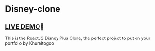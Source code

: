 # Disney-clone


  
  ## <a href="https://disneyplusclone-bcf16.web.app" target="_blank">LIVE DEMO</a>🔴
  
  This is the ReactJS Disney Plus Clone, the perfect project to put on your portfolio by Khureltogoo
